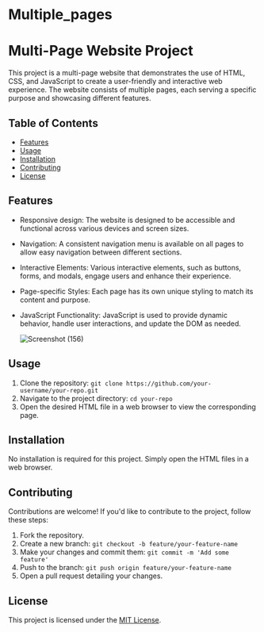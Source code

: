 # Multiple_pages

# Multi-Page Website Project

This project is a multi-page website that demonstrates the use of HTML, CSS, and JavaScript to create a user-friendly and interactive web experience. The website consists of multiple pages, each serving a specific purpose and showcasing different features.

## Table of Contents

- [Features](#features)
- [Usage](#usage)
- [Installation](#installation)
- [Contributing](#contributing)
- [License](#license)

## Features

- Responsive design: The website is designed to be accessible and functional across various devices and screen sizes.
- Navigation: A consistent navigation menu is available on all pages to allow easy navigation between different sections.
- Interactive Elements: Various interactive elements, such as buttons, forms, and modals, engage users and enhance their experience.
- Page-specific Styles: Each page has its own unique styling to match its content and purpose.
- JavaScript Functionality: JavaScript is used to provide dynamic behavior, handle user interactions, and update the DOM as needed.

  ![Screenshot (156)](https://github.com/RSN601KRI/Multiple_pages/assets/106860359/ebf99178-4b3f-4e92-9b01-e8ccf7ef9556)


## Usage

1. Clone the repository: `git clone https://github.com/your-username/your-repo.git`
2. Navigate to the project directory: `cd your-repo`
3. Open the desired HTML file in a web browser to view the corresponding page.

## Installation

No installation is required for this project. Simply open the HTML files in a web browser.

## Contributing

Contributions are welcome! If you'd like to contribute to the project, follow these steps:

1. Fork the repository.
2. Create a new branch: `git checkout -b feature/your-feature-name`
3. Make your changes and commit them: `git commit -m 'Add some feature'`
4. Push to the branch: `git push origin feature/your-feature-name`
5. Open a pull request detailing your changes.

## License

This project is licensed under the [MIT License](LICENSE).
